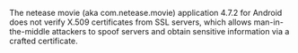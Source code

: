 The netease movie (aka com.netease.movie) application 4.7.2 for Android does not verify X.509 certificates from SSL servers, which allows man-in-the-middle attackers to spoof servers and obtain sensitive information via a crafted certificate.